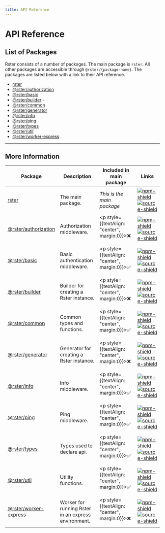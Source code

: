 ```yaml
---
title: API Reference
---
```


# API Reference

## List of Packages

Rster consists of a number of packages. The main package is `rster`. All other packages are accessible through `@rster/{package-name}`. The packages are listed below with a link to their API reference.

- [rster](/typedoc/rster)
- [@rster/authorization](/typedoc/authorization)
- [@rster/basic](/typedoc/basic)
- [@rster/builder](/typedoc/builder) -
- [@rster/common](/typedoc/common)
- [@rster/generator](/typedoc/generator)
- [@rster/info](/typedoc/info)
- [@rster/ping](/typedoc/ping)
- [@rster/types](/typedoc/types)
- [@rster/util](/typedoc/util)
- [@rster/worker-express](/typedoc/worker-express)

---

## More Information

| Package                                          | Description                                         | Included in main package                          | Links                                                                                                                                                                                 |
| ------------------------------------------------ | --------------------------------------------------- | ------------------------------------------------- | ------------------------------------------------------------------------------------------------------------------------------------------------------------------------------------- |
| [rster](/typedoc/rster)                          | The main package.                                   | _This is the main package_                        | [![npm-shield][npm-badge]](https://www.npmjs.com/package/rster) [![source-shield][source-badge]](https://github.com/nsc-de/rster/tree/master/packages/rster)                          |
| [@rster/authorization](/typedoc/authorization)   | Authorization middleware.                           | <p style={{textAlign: "center", margin:0}}>❌</p> | [![npm-shield][npm-badge]](https://www.npmjs.com/package/@rster/authorization) [![source-shield][source-badge]](https://github.com/nsc-de/rster/tree/master/packages/authorization)   |
| [@rster/basic](/typedoc/basic)                   | Basic authentication middleware.                    | <p style={{textAlign: "center", margin:0}}>✅</p> | [![npm-shield][npm-badge]](https://www.npmjs.com/package/@rster/basic) [![source-shield][source-badge]](https://github.com/nsc-de/rster/tree/master/packages/basic)                   |
| [@rster/builder](/typedoc/builder)               | Builder for creating a Rster instance.              | <p style={{textAlign: "center", margin:0}}>❌</p> | [![npm-shield][npm-badge]](https://www.npmjs.com/package/@rster/builder) [![source-shield][source-badge]](https://github.com/nsc-de/rster/tree/master/packages/builder)               |
| [@rster/common](/typedoc/common)                 | Common types and functions.                         | <p style={{textAlign: "center", margin:0}}>✅</p> | [![npm-shield][npm-badge]](https://www.npmjs.com/package/@rster/common) [![source-shield][source-badge]](https://github.com/nsc-de/rster/tree/master/packages/common)                 |
| [@rster/generator](/typedoc/generator)           | Generator for creating a Rster instance.            | <p style={{textAlign: "center", margin:0}}>❌</p> | [![npm-shield][npm-badge]](https://www.npmjs.com/package/@rster/generator) [![source-shield][source-badge]](https://github.com/nsc-de/rster/tree/master/packages/generator)           |
| [@rster/info](/typedoc/info)                     | Info middleware.                                    | <p style={{textAlign: "center", margin:0}}>✅</p> | [![npm-shield][npm-badge]](https://www.npmjs.com/package/@rster/info) [![source-shield][source-badge]](https://github.com/nsc-de/rster/tree/master/packages/info)                     |
| [@rster/ping](/typedoc/ping)                     | Ping middleware.                                    | <p style={{textAlign: "center", margin:0}}>✅</p> | [![npm-shield][npm-badge]](https://www.npmjs.com/package/@rster/ping) [![source-shield][source-badge]](https://github.com/nsc-de/rster/tree/master/packages/ping)                     |
| [@rster/types](/typedoc/types)                   | Types used to declare api.                          | <p style={{textAlign: "center", margin:0}}>✅</p> | [![npm-shield][npm-badge]](https://www.npmjs.com/package/@rster/types) [![source-shield][source-badge]](https://github.com/nsc-de/rster/tree/master/packages/types)                   |
| [@rster/util](/typedoc/util)                     | Utility functions.                                  | <p style={{textAlign: "center", margin:0}}>✅</p> | [![npm-shield][npm-badge]](https://www.npmjs.com/package/@rster/util) [![source-shield][source-badge]](https://github.com/nsc-de/rster/tree/master/packages/util)                     |
| [@rster/worker-express](/typedoc/worker-express) | Worker for running Rster in an express environment. | <p style={{textAlign: "center", margin:0}}>❌</p> | [![npm-shield][npm-badge]](https://www.npmjs.com/package/@rster/worker-express) [![source-shield][source-badge]](https://github.com/nsc-de/rster/tree/master/packages/worker-express) |

[source-badge]: https://img.shields.io/badge/source-black?style=flat-square&logo=github
[npm-badge]: https://img.shields.io/badge/npm-red?style=flat-square&logo=npm
